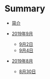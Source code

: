 # Summary

* [简介](README.md)

* [2019年9月]()
  * [9月2日](2019/09/02.md)
  * [9月4日](2019/09/04.md)

* [2019年8月]()
  * [8月30日](2019/08/30.md)


